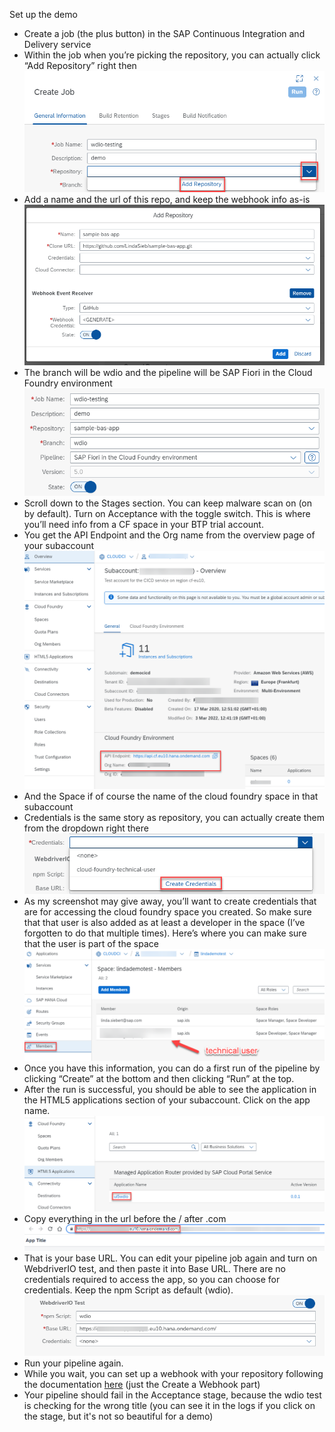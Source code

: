 Set up the demo

- Create a job (the plus button) in the SAP Continuous Integration and Delivery service
- Within the job when you’re picking the repository, you can actually click “Add Repository” right
  then
  <br>![](/readme_images/add_repository.png)
- Add a name and the url of this repo, and keep the webhook info as-is
  <br>![](/readme_images/save_repo.png)
- The branch will be wdio and the pipeline will be SAP Fiori in the Cloud Foundry environment
  <br>![](/readme_images/set_up_job.png)
- Scroll down to the Stages section. You can keep malware scan on (on by default). Turn on
  Acceptance with the toggle switch. This is where you’ll need info from a CF space in your BTP
  trial account.
- You get the API Endpoint and the Org name from the overview page of your subaccount
  <br>![](/readme_images/find_cf_info.png)
- And the Space if of course the name of the cloud foundry space in that subaccount
- Credentials is the same story as repository, you can actually create them from the dropdown right
  there
  <br>![](/readme_images/create_credentials.png)
- As my screenshot may give away, you’ll want to create credentials that are for accessing the cloud
  foundry space you created. So make sure that that user is also added as at least a developer in
  the space (I’ve forgotten to do that multiple times). Here’s where you can make sure that the user
  is part of the space
  <br>![](/readme_images/technical_user.png)
- Once you have this information, you can do a first run of the pipeline by clicking “Create” at the
  bottom and then clicking “Run” at the top.
- After the run is successful, you should be able to see the application in the HTML5 applications
  section of your subaccount. Click on the app name.
  <br>![](/readme_images/see_app.png)
- Copy everything in the url before the / after .com
  <br>![](/readme_images/copy_url.png)
- That is your base URL. You can edit your pipeline job again and turn on WebdriverIO test, and then
  paste it into Base URL. There are no credentials required to access the app, so you can
  choose <none> for credentials. Keep the npm Script as default (wdio).
  <br>![](/readme_images/wdio_setup.png)
- Run your pipeline again.
- While you wait, you can set up a webhook with your repository following the
  documentation [here](https://developers.sap.com/tutorials/btp-app-ci-cd-btp.html) (just the Create
  a Webhook part)
- Your pipeline should fail in the Acceptance stage, because the wdio test is checking for the wrong
  title (you can see it in the logs if you click on the stage, but it's not so beautiful for a demo)
